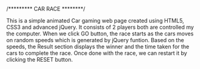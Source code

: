 /*********  CAR RACE ********/

This is a simple animated Car gaming web page created using HTML5, CSS3 and advanced jQuery.
It consists of 2 players both are controlled my the computer. 
When we click GO button, the race starts as the cars moves on random speeds which is generated by jQuery funtion. 
Based on the speeds, the Result section displays the winner and the time taken for the cars to complete the race.
Once done with the race, we can restart it by clicking the RESET button.